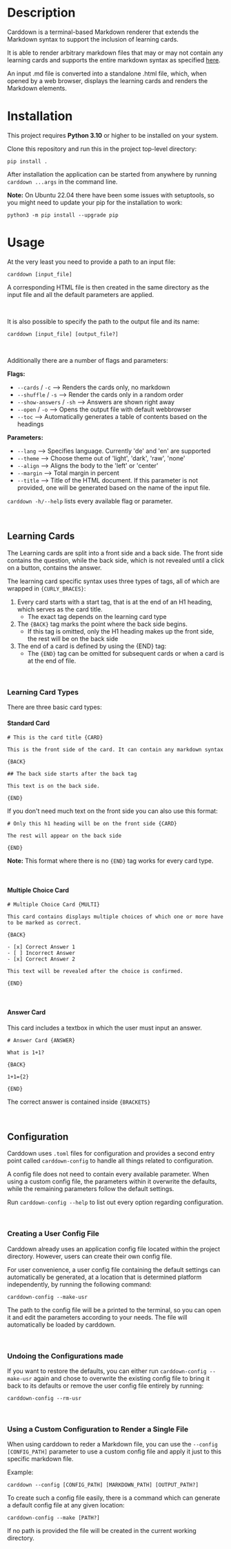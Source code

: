 # Description

Carddown is a terminal-based Markdown renderer that extends the Markdown syntax to support the inclusion of learning cards.

It is able to render arbitrary markdown files that may or may not contain any learning cards and supports the entire markdown syntax as specified [here](https://www.markdownguide.org/cheat-sheet/).

An input .md file is converted into a standalone .html file, which, when opened by a web browser, displays the learning cards and renders the Markdown elements.



# Installation


This project requires **Python 3.10** or higher to be installed on your system.

Clone this repository and run this in the project top-level directory:
```
pip install .
```

After installation the application can be started from anywhere by running `carddown ...args` in the command line.

**Note:**
On Ubuntu 22.04 there have been some issues with setuptools, so you might need to update your pip for the installation to work:

```
python3 -m pip install --upgrade pip
```


# Usage

At the very least you need to provide a path to an input file:

```
carddown [input_file]
```

A corresponding HTML file is then created in the same directory as the input file and all the default parameters are applied.

<br/>

It is also possible to specify the path to the output file and its name:

```
carddown [input_file] [output_file?]
```

<br/>

Additionally there are a number of flags and parameters:

**Flags:**

-   `--cards` / `-c` --> Renders the cards only, no markdown
-   `--shuffle` / `-s` --> Render the cards only in a random order
-   `--show-answers` / `-sh` --> Answers are shown right away
-   `--open` / `-o` --> Opens the output file with default webbrowser
-   `--toc` --> Automatically generates a table of contents based on the headings


**Parameters:**

- `--lang` --> Specifies language. Currently 'de' and 'en' are supported
- `--theme` --> Choose theme out of 'light', 'dark', 'raw', 'none'
- `--align` --> Aligns the body to the 'left' or 'center'
- `--margin` --> Total margin in percent
- `--title` -->  Title of the HTML document. If this parameter is not provided, one will be generated based on the name of the input file. 

`carddown -h/--help` lists every available flag or parameter.

<br/>

## Learning Cards

The Learning cards are split into a front side and a back side. The front side contains the question, while the back side, which is not revealed until a click on a button, contains the answer.

The learning card specific syntax uses three types of tags, all of which are wrapped in `{CURLY_BRACES}`:

1. Every card starts with a start tag, that is at the end of an H1 heading, which serves as the card title.
   - The exact tag depends on the learning card type
2. The `{BACK}` tag marks the point where the back side begins.
   - If this tag is omitted, only the H1 heading makes up the front side, the rest will be on the back side
3. The end of a card is defined by using the {END} tag:
   - The `{END}` tag can be omitted for subsequent cards or when a card is at the end of file.

<br/>

### Learning Card Types

There are three basic card types:



#### Standard Card

```
# This is the card title {CARD}

This is the front side of the card. It can contain any markdown syntax

{BACK}

## The back side starts after the back tag

This text is on the back side.

{END}

```


If you don't need much text on the front side you can also use this format:


```
# Only this h1 heading will be on the front side {CARD}

The rest will appear on the back side

{END}
```

**Note:** This format where there is no `{END}` tag works for every card type.



<br/>

#### Multiple Choice Card

```
# Multiple Choice Card {MULTI}

This card contains displays multiple choices of which one or more have to be marked as correct.

{BACK}

- [x] Correct Answer 1
- [ ] Incorrect Answer
- [x] Correct Answer 2

This text will be revealed after the choice is confirmed.

{END}

```


<br/>

#### Answer Card

This card includes a textbox in which the user must input an answer.

```
# Answer Card {ANSWER}

What is 1+1?

{BACK}

1+1={2}

{END}

```

The correct answer is contained inside `{BRACKETS}`


<br/>

## Configuration

Carddown uses `.toml` files for configuration and provides a second entry point called `carddown-config` to handle all things related to configuration.

A config file does not need to contain every available parameter. When using a custom config file, the parameters within it overwrite the defaults, while the remaining parameters follow the default settings.

Run `carddown-config --help` to list out every option regarding configuration.

<br/>

### Creating a User Config File

Carddown already uses an application config file located within the project directory. However, users can create their own config file.

For user convenience, a user config file containing the default settings can automatically be generated, at a location that is determined platform independently, by running the following command:

```
carddown-config --make-usr 
```

The path to the config file will be a printed to the terminal, so you can open it and edit the parameters according to your needs. The file will automatically be loaded by carddown.

<br/>

### Undoing the Configurations made

If you want to restore the defaults, you can either run 
`carddown-config --make-usr` again and chose to overwrite the existing config file to bring it back to its defaults or remove the user config file entirely by running:

```
carddown-config --rm-usr
```

<br/>

### Using a Custom Configuration to Render a Single File

When using carddown to reder a Markdown file, you can use the `--config [CONFIG_PATH]` parameter to use a custom config file and apply it just to this specific markdown file.

Example:

```
carddown --config [CONFIG_PATH] [MARKDOWN_PATH] [OUTPUT_PATH?]
```

To create such a config file easily, there is a command which can generate a default config file at any given location:

```
carddown-config --make [PATH?]
```

If no path is provided the file will be created in the current working directory.


